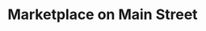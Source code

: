 ---
title: "Marketplace on Main Street"
url: /manchester-center/marketplace-on-main-street/
shop: variety store
---